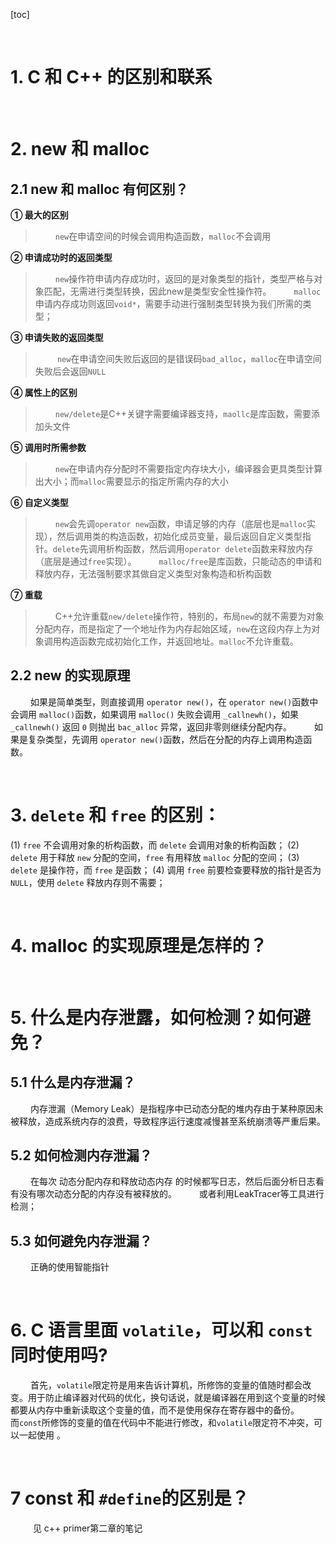 [toc]






&emsp;
&emsp; 
# 1. C 和 C++ 的区别和联系






&emsp;
&emsp; 
# 2. new 和 malloc
## 2.1 new 和 malloc 有何区别？
**① 最大的区别**
> &emsp;&emsp; `new`在申请空间的时候会调用构造函数，`malloc`不会调用
>
**② 申请成功时的返回类型**
> &emsp;&emsp; `new`操作符申请内存成功时，返回的是对象类型的指针，类型严格与对象匹配，无需进行类型转换，因此new是类型安全性操作符。
> &emsp;&emsp; `malloc`申请内存成功则返回`void*`，需要手动进行强制类型转换为我们所需的类型；
> 
**③ 申请失败的返回类型**
> &emsp;&emsp;` new`在申请空间失败后返回的是错误码`bad_alloc`，`malloc`在申请空间失败后会返回`NULL`
>
**④ 属性上的区别**
> &emsp;&emsp; `new/delete`是C++关键字需要编译器支持，`maollc`是库函数，需要添加头文件
>
**⑤ 调用时所需参数**
> &emsp;&emsp; `new`在申请内存分配时不需要指定内存块大小，编译器会更具类型计算出大小；而`malloc`需要显示的指定所需内存的大小
>
**⑥ 自定义类型**
> &emsp;&emsp; `new`会先调`operator new`函数，申请足够的内存（底层也是`malloc`实现），然后调用类的构造函数，初始化成员变量，最后返回自定义类型指针。`delete`先调用析构函数，然后调用`operator delete`函数来释放内存（底层是通过`free`实现）。
> &emsp;&emsp; `malloc/free`是库函数，只能动态的申请和释放内存，无法强制要求其做自定义类型对象构造和析构函数
> 
**⑦ 重载**
> &emsp;&emsp; C++允许重载`new/delete`操作符，特别的，布局`new`的就不需要为对象分配内存，而是指定了一个地址作为内存起始区域，`new`在这段内存上为对象调用构造函数完成初始化工作，并返回地址。`malloc`不允许重载。
> 

## 2.2 new 的实现原理
&emsp;&emsp; 如果是简单类型，则直接调用 `operator new()`，在 `operator new()`函数中会调用 `malloc()`函数，如果调用 `malloc()` 失败会调用 `_callnewh()`，如果 `_callnewh()` 返回 `0` 则抛出 `bac_alloc` 异常，返回非零则继续分配内存。 
&emsp;&emsp; 如果是复杂类型，先调用 `operator new()`函数，然后在分配的内存上调用构造函数。 



&emsp;
&emsp; 
# 3. `delete` 和 `free` 的区别：
(1) `free` 不会调用对象的析构函数，而 `delete` 会调用对象的析构函数；
(2) `delete` 用于释放 `new` 分配的空间，`free` 有用释放 `malloc` 分配的空间；
(3) `delete` 是操作符，而 `free` 是函数；
(4) 调用 `free` 前要检查要释放的指针是否为 `NULL`，使用 `delete` 释放内存则不需要；





&emsp;
&emsp; 
# 4. malloc 的实现原理是怎样的？






&emsp;
&emsp; 
# 5. 什么是内存泄露，如何检测？如何避免？
## 5.1 什么是内存泄漏？
&emsp;&emsp; 内存泄漏（Memory Leak）是指程序中已动态分配的堆内存由于某种原因未被释放，造成系统内存的浪费，导致程序运行速度减慢甚至系统崩溃等严重后果。

## 5.2 如何检测内存泄漏？
&emsp;&emsp; 在每次 动态分配内存和释放动态内存 的时候都写日志，然后后面分析日志看有没有哪次动态分配的内存没有被释放的。
&emsp;&emsp; 或者利用LeakTracer等工具进行检测；


## 5.3 如何避免内存泄漏？
&emsp;&emsp; 正确的使用智能指针





&emsp;
&emsp; 
# 6. C 语言里面 `volatile`，可以和 `const` 同时使用吗?
&emsp;&emsp; 首先，`volatile`限定符是用来告诉计算机，所修饰的变量的值随时都会改变。用于防止编译器对代码的优化，换句话说，就是编译器在用到这个变量的时候都要从内存中重新读取这个变量的值，而不是使用保存在寄存器中的备份。
&emsp;&emsp; 而`const`所修饰的变量的值在代码中不能进行修改，和`volatile`限定符不冲突，可以一起使用
。







&emsp;
&emsp; 
# 7 const 和 `#define`的区别是？
&emsp; &emsp; 见 c++ primer第二章的笔记


